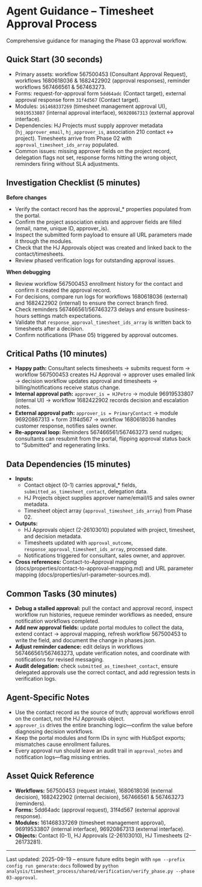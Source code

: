 # Agent Guidance – Timesheet Approval Process

Comprehensive guidance for managing the Phase 03 approval workflow.

## Quick Start (30 seconds)
- Primary assets: workflow 567500453 (Consultant Approval Request), workflows 1680618036 & 1682422902 (approval responses), reminder workflows 567466561 & 567463273.
- Forms: request-for-approval form `5dd64adc` (Contact target), external approval response form `31f4d567` (Contact target).
- Modules: `161468337269` (timesheet management approval UI), `96919533807` (internal approval interface), `96920867313` (external approval interface).
- Dependencies: HJ Projects must supply approver metadata (`hj_approver_email`, `hj_approver_is`, association 210 contact ↔ project). Timesheets arrive from Phase 02 with `approval_timesheet_ids_array` populated.
- Common issues: missing approver fields on the project record, delegation flags not set, response forms hitting the wrong object, reminders firing without SLA adjustments.

## Investigation Checklist (5 minutes)
**Before changes**
- Verify the contact record has the approval_* properties populated from the portal.
- Confirm the project association exists and approver fields are filled (email, name, unique ID, approver_is).
- Inspect the submitted form payload to ensure all URL parameters made it through the modules.
- Check that the HJ Approvals object was created and linked back to the contact/timesheets.
- Review phased verification logs for outstanding approval issues.

**When debugging**
- Review workflow 567500453 enrollment history for the contact and confirm it created the approval record.
- For decisions, compare run logs for workflows 1680618036 (external) and 1682422902 (internal) to ensure the correct branch fired.
- Check reminders 567466561/567463273 delays and ensure business-hours settings match expectations.
- Validate that `response_approval_timesheet_ids_array` is written back to timesheets after a decision.
- Confirm notifications (Phase 05) triggered by approval outcomes.

## Critical Paths (10 minutes)
- **Happy path:** Consultant selects timesheets → submits request form → workflow 567500453 creates HJ Approval → approver uses emailed link → decision workflow updates approval and timesheets → billing/notifications receive status change.
- **Internal approval path:** `approver_is = HJPetro` → module 96919533807 (internal UI) → workflow 1682422902 records decision and escalation notes.
- **External approval path:** `approver_is = PrimaryContact` → module 96920867313 + form 31f4d567 → workflow 1680618036 handles customer response, notifies sales owner.
- **Re-approval loop:** Reminders 567466561/567463273 send nudges; consultants can resubmit from the portal, flipping approval status back to “Submitted” and regenerating links.

## Data Dependencies (15 minutes)
- **Inputs:**
  - Contact object (0-1) carries approval_* fields, `submitted_as_timesheet_contact`, delegation data.
  - HJ Projects object supplies approver name/email/IS and sales owner metadata.
  - Timesheet object array (`approval_timesheet_ids_array`) from Phase 02.
- **Outputs:**
  - HJ Approvals object (2-26103010) populated with project, timesheet, and decision metadata.
  - Timesheets updated with `approval_outcome`, `response_approval_timesheet_ids_array`, processed date.
  - Notifications triggered for consultant, sales owner, and approver.
- **Cross references:** Contact-to-Approval mapping (docs/properties/contact-to-approval-mapping.md) and URL parameter mapping (docs/properties/url-parameter-sources.md).

## Common Tasks (30 minutes)
- **Debug a stalled approval:** pull the contact and approval record, inspect workflow run histories, requeue reminder workflows as needed, ensure notification workflows completed.
- **Add new approval fields:** update portal modules to collect the data, extend contact → approval mapping, refresh workflow 567500453 to write the field, and document the change in phases.json.
- **Adjust reminder cadence:** edit delays in workflows 567466561/567463273, update verification notes, and coordinate with notifications for revised messaging.
- **Audit delegation:** check `submitted_as_timesheet_contact`, ensure delegated approvals use the correct contact, and add regression tests in verification logs.

## Agent-Specific Notes
- Use the contact record as the source of truth; approval workflows enroll on the contact, not the HJ Approvals object.
- `approver_is` drives the entire branching logic—confirm the value before diagnosing decision workflows.
- Keep the portal modules and form IDs in sync with HubSpot exports; mismatches cause enrollment failures.
- Every approval run should leave an audit trail in `approval_notes` and notification logs—flag missing entries.

## Asset Quick Reference
- **Workflows:** 567500453 (request intake), 1680618036 (external decision), 1682422902 (internal decision), 567466561 & 567463273 (reminders).
- **Forms:** 5dd64adc (approval request), 31f4d567 (external approval response).
- **Modules:** 161468337269 (timesheet management approval), 96919533807 (internal interface), 96920867313 (external interface).
- **Objects:** Contact (0-1), HJ Approvals (2-26103010), HJ Timesheets (2-26173281).

---
Last updated: 2025-09-19 – ensure future edits begin with `npm --prefix config run generate:docs` followed by `python analysis/timesheet_process/shared/verification/verify_phase.py --phase 03-approval`.